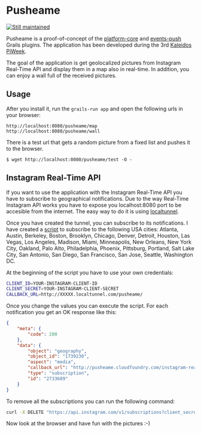 Pusheame
========

[![Still maintained](http://stillmaintained.com/lmivan/pusheame.png)](http://stillmaintained.com/lmivan/pusheame")

Pusheame is a proof-of-concept of the [platform-core](http://grails.org/plugin/platform-core) and [events-push](http://grails.org/plugin/events-push) Grails plugins.
The application has been developed during the 3rd [Kaleidos](http://kaleidos.net) [PiWeek](http://piweek.es).

The goal of the application is get geolocalized pictures from Instagram Real-Time API and display them in a map also in real-time. In addition, you can enjoy a wall full of the received pictures.


Usage
-----

After you install it, run the `grails-run app` and open the following urls in your browser:

```
http://localhost:8080/pusheame/map
http://localhost:8080/pusheame/wall
```

There is a test url that gets a random picture from a fixed list and pushes it to the browser.

```
$ wget http://localhost:8080/pusheame/test -O -
```


Instagram Real-Time API
-----------------------

If you want to use the application with the Instagram Real-Time API you have to subscribe to geographical notifications. Due to the way Real-Time Instagram API works you have to expose you localhost:8080 port to be accesible from the internet. The easy way to do it is using [localtunnel](https://github.com/progrium/localtunnel).

Once you have created the tunnel, you can subscribe to its notifications. I have created a [script](https://github.com/lmivan/pusheame/blob/master/create-instagram-notifications.sh) to subscribe to the following USA cities:
Atlanta, Austin, Berkeley, Boston, Brooklyn, Chicago, Denver, Detroit, Houston, Las Vegas, Los Angeles, Madison, Miami, Minneapolis, New Orleans, New York City, Oakland, Palo Alto, Philadelphia, Phoenix, Pittsburg, Portland, Salt Lake City, San Antonio, San Diego, San Francisco, San Jose, Seattle, Washington DC.

At the beginning of the script you have to use your own credentials:

``` bash
CLIENT_ID=YOUR-INSTAGRAM-CLIENT-ID
CLIENT_SECRET=YOUR-INSTAGRAM-CLIENT-SECRET
CALLBACK_URL=http://XXXXX.localtunnel.com/pusheame/
```

Once you change the values you can execute the script. For each notification you get an OK response like this:

``` json
{
    "meta": {
        "code": 200
    },
    "data": {
        "object": "geography",
        "object_id": "1739230",
        "aspect": "media",
        "callback_url": "http://pusheame.cloudfoundry.com/instagram-real-time",
        "type": "subscription",
        "id": "2733689"
    }
}
```
To remove all the subscriptions you can run the following command:
``` bash
curl -X DELETE "https://api.instagram.com/v1/subscriptions?client_secret=YOUR-CLIENT-SECRET&client_id=YOUR-CLIENT-ID&object=all"
```

Now look at the browser and have fun with the pictures :-)
